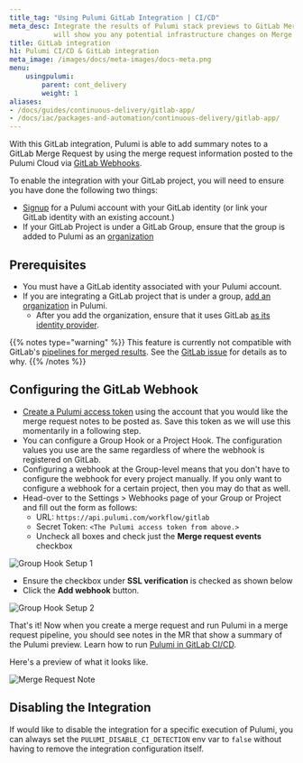 ```yaml
---
title_tag: "Using Pulumi GitLab Integration | CI/CD"
meta_desc: Integrate the results of Pulumi stack previews to GitLab Merge Requests. It
           will show you any potential infrastructure changes on Merge Requests.
title: GitLab integration
h1: Pulumi CI/CD & GitLab integration
meta_image: /images/docs/meta-images/docs-meta.png
menu:
    usingpulumi:
        parent: cont_delivery
        weight: 1
aliases:
- /docs/guides/continuous-delivery/gitlab-app/
- /docs/iac/packages-and-automation/continuous-delivery/gitlab-app/
---
```


With this GitLab integration, Pulumi is able to add summary notes to a GitLab Merge Request by using the merge request information
posted to the Pulumi Cloud via [GitLab Webhooks](https://docs.gitlab.com/ee/user/project/integrations/webhooks.html#merge-request-events).

To enable the integration with your GitLab project, you will need to ensure you have done the following two things:

* [Signup](https://app.pulumi.com/signup) for a Pulumi account with your GitLab identity (or link your GitLab identity with an existing account.)
* If your GitLab Project is under a GitLab Group, ensure that the group is added to Pulumi as an [organization](https://app.pulumi.com/site/trial)

## Prerequisites

* You must have a GitLab identity associated with your Pulumi account.
* If you are integrating a GitLab project that is under a group, [add an organization](/docs/pulumi-cloud/admin/organizations/#creating-an-organization)
  in Pulumi.
  * After you add the organization, ensure that it uses GitLab [as its identity provider](/docs/pulumi-cloud/admin/organizations/#changing-identity-providers).

{{% notes type="warning" %}}
This feature is currently not compatible with GitLab's [pipelines for merged results](https://docs.gitlab.com/ee/ci/pipelines/merged_results_pipelines.html).
See the [GitLab issue](https://gitlab.com/gitlab-org/gitlab/-/issues/350086) for details as to why.
{{% /notes %}}

## Configuring the GitLab Webhook

* [Create a Pulumi access token](/docs/pulumi-cloud/accounts#access-tokens) using the account that you would like the merge request notes to be posted as. Save this token as we will use this momentarily in a following step.
* You can configure a Group Hook or a Project Hook. The configuration values you use are the same regardless of where the webhook is registered on GitLab.
* Configuring a webhook at the Group-level means that you don't have to configure the webhook for every project manually.
If you only want to configure a webhook for a certain project, then you may do that as well.
* Head-over to the Settings > Webhooks page of your Group or Project and fill out the form as follows:
  * URL: `https://api.pulumi.com/workflow/gitlab`
  * Secret Token: `<The Pulumi access token from above.>`
  * Uncheck all boxes and check just the **Merge request events** checkbox

![Group Hook Setup 1](/images/docs/guides/continuous-delivery/gitlab-app/group_hook_1.png)

* Ensure the checkbox under **SSL verification** is checked as shown below
* Click the **Add webhook** button.

![Group Hook Setup 2](/images/docs/guides/continuous-delivery/gitlab-app/group_hook_2.png)

That's it! Now when you create a merge request and run Pulumi in a merge request pipeline, you should see notes in the MR that show a summary of the Pulumi preview. Learn how to run [Pulumi in GitLab CI/CD](/docs/iac/packages-and-automation/continuous-delivery/gitlab-ci/).

Here's a preview of what it looks like.

![Merge Request Note](/images/docs/guides/continuous-delivery/gitlab-app/merge_request_note.png)

## Disabling the Integration

If would like to disable the integration for a specific execution of Pulumi,
you can always set the `PULUMI_DISABLE_CI_DETECTION` env var to `false` without having to remove
the integration configuration itself.
